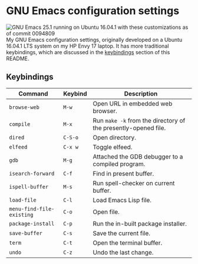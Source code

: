 # GNU Emacs configuration settings
![GNU Emacs 25.1 running on Ubuntu 16.04.1 with these customizations as of commit 0094809](http://i.imgur.com/faKhZUd.png)
My GNU Emacs configuration settings, originally developed on a Ubuntu 16.04.1 LTS system on my HP Envy 17 laptop. It has more traditional keybindings, which are discussed in the [keybindings](#keybindings) section of this README.

## Keybindings
| Command                   | Keybind   | Description                                                    |
|---------------------------|-----------|----------------------------------------------------------------|
| `browse-web`              | `M-w`     | Open URL in embedded web browser.                              |
| `compile`                 | `M-x`     | Run `make -k` from the directory of the presently-opened file. |
| `dired`                   | `C-S-o`   | Open directory.                                                |
| `elfeed`                  | `C-x w`   | Toggle elfeed.                                                 |
| `gdb`                     | `M-g`     | Attached the GDB debugger to a compiled program.               |
| `isearch-forward`         | `C-f`     | Find in present buffer.                                        |
| `ispell-buffer`           | `M-s`     | Run spell-checker on current buffer.                           |
| `load-file`               | `C-l`     | Load Emacs Lisp file.                                          |
| `menu-find-file-existing` | `C-o`     | Open file.                                                     |
| `package-install`         | `C-p`     | Run the in-built package installer.                            |
| `save-buffer`             | `C-s`     | Save the current file.                                         |
| `term`                    | `C-t`     | Open the terminal buffer.                                      |
| `undo`                    | `C-z`     | Undo the last change.                                          |
